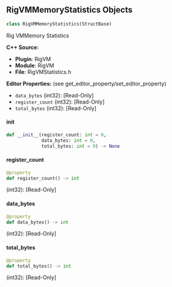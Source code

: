 ## RigVMMemoryStatistics Objects

```python
class RigVMMemoryStatistics(StructBase)
```

Rig VMMemory Statistics

**C++ Source:**

- **Plugin**: RigVM
- **Module**: RigVM
- **File**: RigVMStatistics.h

**Editor Properties:** (see get_editor_property/set_editor_property)

- ``data_bytes`` (int32):  [Read-Only]
- ``register_count`` (int32):  [Read-Only]
- ``total_bytes`` (int32):  [Read-Only]

<a id="unreal.RigVMMemoryStatistics.__init__"></a>

#### __init__

```python
def __init__(register_count: int = 0,
             data_bytes: int = 0,
             total_bytes: int = 0) -> None
```

<a id="unreal.RigVMMemoryStatistics.register_count"></a>

#### register_count

```python
@property
def register_count() -> int
```

(int32):  [Read-Only]

<a id="unreal.RigVMMemoryStatistics.data_bytes"></a>

#### data_bytes

```python
@property
def data_bytes() -> int
```

(int32):  [Read-Only]

<a id="unreal.RigVMMemoryStatistics.total_bytes"></a>

#### total_bytes

```python
@property
def total_bytes() -> int
```

(int32):  [Read-Only]

<a id="unreal.RigVMByteCodeStatistics"></a>